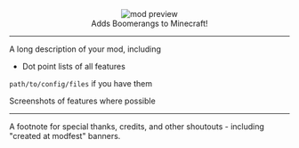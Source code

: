 <!--suppress HtmlDeprecatedTag, XmlDeprecatedElement -->
<center><img alt="mod preview" src="https://upload.wikimedia.org/wikipedia/commons/7/70/Example.png"/></center>

<center>
Adds Boomerangs to Minecraft!
</center>

---

A long description of your mod, including 
- Dot point lists of all features

`path/to/config/files` if you have them

Screenshots of features where possible

---

A footnote for special thanks, credits, and other shoutouts - including "created at modfest" banners.
